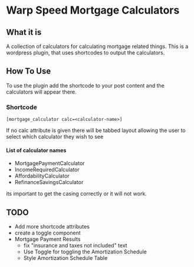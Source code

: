 # Warp Speed Mortgage Calculators

## What it is

A collection of calculators for calculating mortgage related things. This is a wordpress plugin, that uses shortcodes to output the calculators.

## How To Use

To use the plugin add the shortcode to your post content and the calculators will appear there.

### Shortcode

```
[mortgage_calculator calc=<calculator-name>]
```

If no calc attribute is given there will be tabbed layout allowing the user to select which calculator they wish to see

#### List of calculator names

- MortgagePaymentCalculator
- IncomeRequiredCalculator
- AffordabilityCalculator
- RefinanceSavingsCalculator

its important to get the casing correctly or it will not work.

## TODO

- Add more shortcode attributes
- create a toggle component
- Mortgage Payment Results
  - fix "insurance and taxes not included" text
  - Use Toggle for toggling the Amortization Schedule
  - Style Amortization Schedule Table
